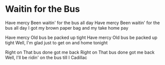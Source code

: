 # Waitin for the Bus

Have mercy
Been waitin' for the bus all day
Have mercy
Been waitin' for the bus all day
I got my brown paper bag and my take home pay

Have mercy
Old bus be packed up tight
Have mercy
Old bus be packed up tight
Well, I'm glad just to get on and home tonight

Right on
That bus done got me back
Right on
That bus done got me back
Well, I'll be ridin' on the bus till I Cadillac